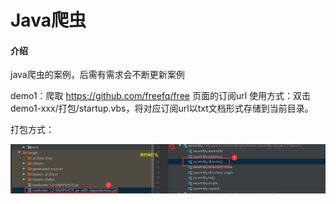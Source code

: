 # Java爬虫

#### 介绍
java爬虫的案例，后需有需求会不断更新案例

demo1：爬取  https://github.com/freefq/free  页面的订阅url
使用方式：双击 demo1-xxx/打包/startup.vbs，将对应订阅url以txt文档形式存储到当前目录。

打包方式：

![image-20211102171452705](./images/20211102171452.png)    

